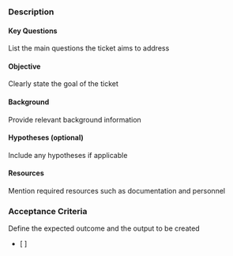 ### Description

#### Key Questions
List the main questions the ticket aims to address

#### Objective
Clearly state the goal of the ticket

#### Background
Provide relevant background information

#### Hypotheses (optional)
Include any hypotheses if applicable

#### Resources
Mention required resources such as documentation and personnel

### Acceptance Criteria
Define the expected outcome and the output to be created
- [ ]  
